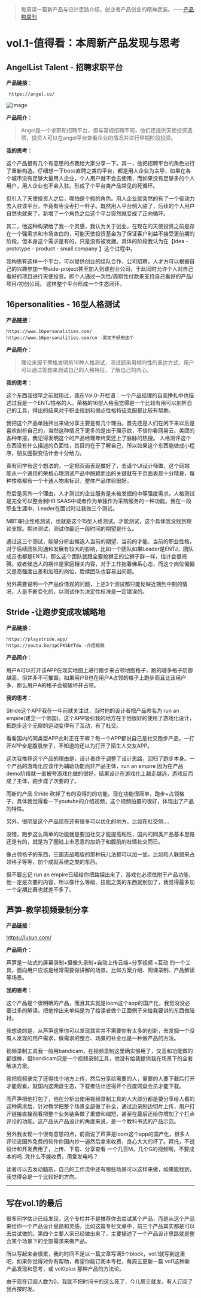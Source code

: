 > 每周读一篇新产品与设计思路介绍，创业者产品创业的精神武装。——[产品鸭周刊](https://produck.zhubai.love/)


# vol.1-值得看：本周新产品发现与思考

## AngelList Talent - 招聘求职平台

**产品链接**： 

` https://angel.co/`

![image](https://user-images.githubusercontent.com/28928374/163790607-dc4e6077-70ff-466a-a5a8-03b8fc3b4222.png)


**产品简介**：
> Angel是一个求职和招聘平台，但与常规招聘不同，他们还提供天使投资选项，投资人可以在angel平台查看企业的情况并进行早期阶段投资。

**我的思考**：

这个产品很有几个有意思的点我给大家分享一下。其一，他把招聘平台的角色进行了重新构造。仔细想一下boss直聘之类的平台，都是用人企业为主导，如果在各个城市没有足够大量用人企业，个人用户就不会去使用，而如果没有足够多的个人用户，用人企业也不会入驻。形成了个平台类产品常见的死循环。

但引入了天使投资人之后，哪怕是个假的角色。用人企业就突然的有了一个驱动力去入驻该平台，毕竟有枣没枣打一杆子。既然用人平台侧入驻了，后续的个人用户自然也就来了。新增了一个角色之后这个平台突然就变成了正向循环。

其二，他这种构架给了我一个灵感，我认为关于创业，在现在的天使投资之前是存在一个强需求和市场空白的，可能天使投资基金为了保证客户利益不接受更前期的阶段，但本身这个需求是有的，只是没有被发掘。具体的阶段我认为在【idea -prototype - product - small company 】这个过程中。

我构思有这样一个平台，可以提供创业的组队合作、公司招聘，人才方可以根据自己的兴趣参加一些side-project甚至加入到该创业公司。于此同时允许个人对自己看好的项目进行天使投资。即个人通过一次性/周期性付款来支持自己看好的产品/项目/初创公司。 这样整个平台形成一个生态闭环。




## 16personalities - 16型人格测试
**产品链接**：

```
https://www.16personalities.com/
https://www.16personalities.com/cn -英文不好用这个
```

**产品简介**：

> 理论来源于荣格发明的16种人格测试，测试题采用倾向性的表达方式，用户可以通过答题来测试自己的人格特征，了解自己的内心。

**我的思考**：

这个东西我很早之前就用过，我在Vol.0-开栏语：一个产品经理的自我挣扎中也描述过我是一个ENTJ性格的人。荣格的16型人格我觉得是一个比较有用可以剖析自己的工具，得出的结果对于职业规划和弱点性格特征克服都比较有帮助。

我把这个产品单独拎出来做分享主要是有几个理由。首先还是人们在闲下来以后是喜欢剖析自己的，当然这种情况下更多的是出于展示欲，不信你看网易云、美团的各种年报，我记得发明这个的产品经理年终奖还上了脉脉的热搜。 人格测评这个东西没有什么描述的负面性，其目的在于了解自己，所以如果这个东西能做成小程序，朋友圈裂变估计会十分给力。

真有同学有这个想法的，一定把页面表现做好了，去请个UI设计师做，这个网站能从一个通用的荣格心理测试产品中脱颖而出的关键就在于页面表现十分精良，每种性格都有一个卡通人物来标识，整体产品体验很好。

然后是另外一个理由，人才测试的企业服务是未被发掘的中等强度需求。人格测试是完全可以整合到HR SAAS中或者作为单独作为采购服务的一种功能。我在一段职业生涯中，Leader在面试时让我做三个测试。

MBTI职业性格测试，也就是这个15型人格测试。才能测试，这个具体我没找到理论支撑。期许测试，测试你最近一段时间的期望是什么。

通过这三个测试，能够分析出候选人当前的期望、当前的才能、当前的职业性格，对于后续团队沟通和发展有较大的影响，比如一个团队如果Leader是ENTJ，团队成员也都是ENTJ，那么这个团队就跟全要抢狮王的公狮子群一样，估计会很闹腾。或者候选人的期许是家庭相关内容，对于工作抱着佛系心态，而这个岗位偏偏又是高强度出差和加班的岗位，后续团队也容易出问题。

另外需要说明一个产品价值观的问题，上述3个测试都只能反映近期到中期的情况，人是不断变化的，以测试作为决定性标准是一定错误的。


## Stride -让跑步变成攻城略地



**产品链接**：

```
https://playstride.app/
https://youtu.be/zpCFKSbYTdw -介绍视频

```

**产品简介**：

用户A可以打开该APP在现实地图上进行跑步来占领地图格子，跑的越多格子防御越高，但并非不可摧毁。如果用户B也在用户A占领的格子上跑步而且比该用户多，那么用户A的格子会被破坏并占领。

**我的思考**：

Stride这个APP我在一年前就关注过，当时他的设计者把产品命名为 run an empire(建立一个帝国)。这个APP吸引我的地方在于他很好的使用了游戏化设计，把跑步这个无聊的运动变得有了互动，有了社交。

看看国内的同类型APP此时正在干嘛？每一个APP都说自己是社交跑步产品，一打开APP全是腹肌奈子，不知道的还以为打开了陌生人交友APP。

这次我推荐这个产品的理由是，设计者终于调整了设计思路，回归了跑步本身。一个产品的游戏化应该作为辅助功能而非产品主体，run an empire 因为在产品demo阶段就一直被夸游戏化做的很好，结果设计在游戏化上越走越远，游戏反而成了主体，跑步成了次要的了。

而新的产品 Stride 砍掉了有的没得的的功能，现在功能很简单，跑步+占领格子，具体我觉得看一下youtube的介绍视频，这个视频拍摄的很好，体现出了产品的特性。

另外，很明显这个产品现在还有很多可以优化的地方。比如在社交侧....

没错，跑步这么简单的功能就是要加社交才能提高粘性，国内的同类产品基本思路还是有的，就是为了圈钱上市恶意的加奶子和腹肌的社情社交而已。 

像占领格子的东西，三国志战略版的那种玩儿法都可以加一加，比如和人联盟来占领格子等等，加个成就系统之类的东西。

但不要忘记 run an empire已经给你把路探出来了，游戏化必须依附于产品功能，他一定是次要的内容，所以像什么等级、技能之类的东西就别加了，我觉得最多加一个定期比赛也就差不多了。




## 芦笋-教学视频录制分享


**产品链接**：

https://lusun.com/

**产品简介**：

芦笋是一站式的屏幕录制+摄像头录制+自动上传云端+分享视频 +互动 的一个工具，面向用户应该是经常需要做讲解的场景。比如方案介绍、网课录制、产品解读等场景。

**我的思考**：

这个产品是个很明确的产品，而且其实就是loom这个app的国产化，我觉没没必要过多的解读。把他拎出来单纯是为了给读者做个正面例子来给我要讲的东西做陪衬。

我想说的是，从芦笋这里你可以发现其实并不需要你有太多的创新，去发掘一个没有人发现的用户需求，做需求的整合、场景的补全也是一种做产品的方法。

视频录制工具我一般用bandicam，在视频录制这里确实够用了，交互和功能做的都很棒，但bandicam只是一个视频录制工具，他没有给我提供我在场景下的全套解决方案。

我把视频录完了还得找个地方上传，然后分享给需要的人，需要的人要下载后打开才能观看，就国内这网盘生态，下载者估计还得开个百度网盘会员才能下载。

而芦笋把他打包了，他在分析出使用视频录制工具的人大部分都是要分享给人看的这种需求后，针对教学把整个场景全部做了补全，通过边录制边切片上传，用户打开链接直接观看把整个业务链条做了重塑和缩短，甚至在最后还给你增加了个打点评论的功能。这产品从产品设计的角度来说，是一个教科书式的产品示范。

另外我发现一个很有意思的点，前面说了芦笋是loom这个app的国产化，很多人评论说国外免费的软件你国内抄一遍然后拿来收费，良心大大的坏了。拜托，不说设计和开发费用了，上传、下载、分享查看 一个几百M，几个G的视频啊，不要成本的吗..凭什么不能收费，用爱发电吗？

读者可以去发动脑筋，自己的工作流中还有哪些场景可以这样来做，如果能找到，我觉得会是一个比较好的方向。

---


## 写在vol.1的最后

很多同学估计已经发现，这个专栏并不是推荐你去尝试某个产品，而是从这个产品来给你一个产品设计思路和灵感。比如这篇专栏文章中，前三个产品其实都是可以去尝试做的。第四个主要人家已经做出来了，主要描述了一个产品设计思路就是整合某个场景下的全部需求来做产品。

所以写起来会很累，我的时间不足以一篇文章写满5个block，vol.1就写到这里吧，如果你觉得对你有帮助，希望你能订阅本专栏，每周五更新一篇 vol1这种新产品发现和思考，或 vol0plus 那种产品的方法论。

由于现在订阅人数为0，我就不把时间卡的这么死了，今儿周三就发，有人订阅了我再按时发。
